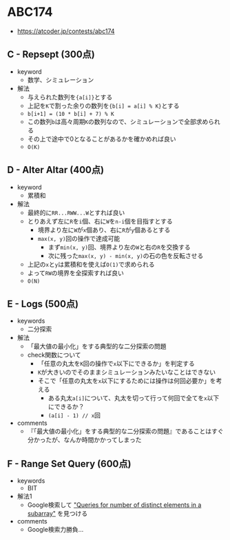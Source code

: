 # ABC174
* https://atcoder.jp/contests/abc174


## C - Repsept (300点)
* keyword
  - 数学、シミュレーション
* 解法
  - 与えられた数列を`{a[i]}`とする
  - 上記を`K`で割った余りの数列を`{b[i] = a[i] % K}`とする
  - `b[i+1] = (10 * b[i] + 7) % K`
  - この数列`b`は高々周期`K`の数列なので、シミュレーションで全部求められる
  - その上で途中で0となることがあるかを確かめれば良い
  - `O(K)`


## D - Alter Altar (400点)
* keyword
  - 累積和
* 解法
  - 最終的に`RR...RWW...W`とすれば良い
  - とりあえず左に`R`を`i`個、右に`W`を`n-i`個を目指すとする
    - 境界より左に`W`が`x`個あり、右に`R`が`y`個あるとする
    - `max(x, y)`回の操作で達成可能
      - まず`min(x, y)`回、境界より左の`W`と右の`R`を交換する
      - 次に残った`max(x, y) - min(x, y)`の石の色を反転させる
  - 上記の`x`と`y`は累積和を使えば`O(1)`で求められる
  - よって`RW`の境界を全探索すれば良い
  - `O(N)`


## E - Logs (500点)
* keywords
  - 二分探索
* 解法
  - 「最大値の最小化」をする典型的な二分探索の問題
  - check関数について
    - 「任意の丸太を`K`回の操作で`x`以下にできるか」を判定する
    - `K`が大きいのでそのままシミュレーションみたいなことはできない
    - そこで「任意の丸太を`x`以下にするためには操作は何回必要か」を考える
      - ある丸太`a[i]`について、丸太を切って行って何回で全てを`x`以下にできるか？
      - `(a[i] - 1) // x`回
* comments
  - 『「最大値の最小化」をする典型的な二分探索の問題』であることはすぐ分かったが、なんか時間かかってしまった


## F - Range Set Query (600点)
* keywords
  - BIT
* 解法1
  - Google検索して ["Queries for number of distinct elements in a subarray"]( https://www.geeksforgeeks.org/queries-number-distinct-elements-subarray/ ) を見つける
* comments
  - Google検索力勝負...
